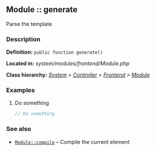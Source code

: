 
Module :: generate
-------------------------

Parse the template


### Description ###

**Definition:** `public function generate()`

**Located in:** *system/modules/frontend/Module.php*

**Class hierarchy:** *[System](../System.md) > [Controller](../Controller.md) > [Frontend](../Frontend.md) > [Module](../Module.md)*


### Examples ###

1. Do something

	```php
	// Do something
	```


### See also ###

- [`Module::compile`](compile.md) – Compile the current element
